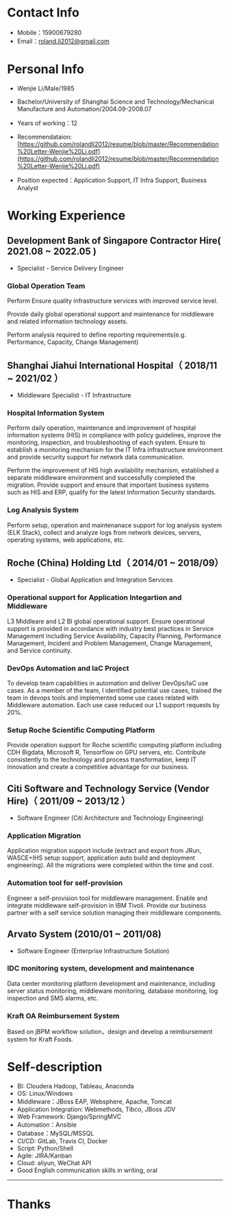 # Contact Info

- Mobile：15900679280
- Email：roland.li2012@gmail.com


# Personal Info

 - Wenjie Li/Male/1985
 - Bachelor/University of Shanghai Science and Technology/Mechanical Manufacture and Automation/2004.09-2008.07
 - Years of working：12
 - Recommendataion: [https://github.com/rolandli2012/resume/blob/master/Recommendation%20Letter-Wenjie%20Li.pdf](https://github.com/rolandli2012/resume/blob/master/Recommendation%20Letter-Wenjie%20Li.pdf)

 - Position expected：Application Support, IT Infra Support, Business Analyst

# Working Experience

## Development Bank of Singapore Contractor Hire( 2021.08 ~ 2022.05 )
- Specialist - Service Delivery Engineer

### Global Operation Team

Perform Ensure quality infrastructure services with improved service level.

Provide daily global operational support and maintenance for middleware and related information
technology assets.

Perform analysis required to define reporting requirements(e.g. Performance, Capacity, Change
Management)

## Shanghai Jiahui International Hospital（ 2018/11 ~ 2021/02 ）
- Middleware Specialist - IT Infrastructure

### Hospital Information System
Perform daily operation, maintenance and improvement of hospital information systems (HIS) in compliance with policy guidelines, improve the monitoring, inspection, and troubleshooting of each system. Ensure to establish a monitoring mechanism for the IT Infra infrastructure environment and provide security support for network data communication.

Perform the improvement of HIS high availability mechanism, established a separate middleware environment and successfully completed the migration. Provide support and ensure that important business systems such as HIS and ERP, qualify for the latest Information Security standards.

### Log Analysis System
Perform setup, operation and maintenanace support for log analysis system (ELK Stack), collect and analyze logs from network devices, servers, operating systems, web applications, etc.

## Roche (China) Holding Ltd（ 2014/01 ~ 2018/09）
- Specialist - Global Application and Integration Services

### Operational support for Application Integartion and Middleware
L3 Middleare and L2 BI global operational support. Ensure operational support is provided in accordance with industry best practices in Service Management including Service Availability, Capacity Planning, Performance Management, Incident and Problem Management, Change Management, and Service continuity.

### DevOps Automation and IaC Project
To develop team capabilities in automation and deliver DevOps/IaC use cases. As a member of the team, I identified potential use cases, trained the team in devops tools and implemented some use cases related with Middleware automation.  Each use case reduced our L1 support requests by 20%. 

### Setup Roche Scientific Computing Platform
Provide operation support for Roche scientific computing platform including CDH Bigdata, Microsoft R, Tensorflow on GPU servers, etc. Contribute consistently to the technology and process transformation, keep IT innovation and create a competitive advantage for our business.

## Citi Software and Technology Service (Vendor Hire)（ 2011/09 ~ 2013/12 ）
- Software Engineer (Citi Architecture and Technology Engineering)

### Application Migration 
Application migration support include (extract and export from JRun, WASCE+IHS setup support, application auto build and deployment engineering). All the migrations were completed within the time and cost. 

### Automation tool for self-provision
Engineer a self-provision tool for middleware management. Enable and integrate middleware self-provision in IBM Tivoli. Provide our business partner with a self service solution managing their middleware components. 

## Arvato System (2010/01 ~ 2011/08)
- Software Engineer (Enterprise Infrastructure Solution)

###  IDC monitoring system, development and maintenance
Data center monitoring platform development and maintenance, including server status monitoring, middleware monitoring, database monitoring, log inspection and SMS alarms, etc.

### Kraft OA Reimbursement System
Based on jBPM workflow solution，design and develop a reimbursement system for Kraft Foods. 
    
# Self-description

- BI: Cloudera Hadoop, Tableau, Anaconda
- OS: Linux/Windows 
- Middleware：JBoss EAP, Websphere, Apache, Tomcat
- Application Integration: Webmethods, Tibco, JBoss JDV
- Web Framework: Django/SpringMVC
- Automation：Ansible
- Database：MySQL/MSSQL
- CI/CD: GitLab, Travis CI, Docker
- Script: Python/Shell
- Agile: JIRA/Kanban
- Cloud: aliyun, WeChat API
- Good English communication skills in writing, oral
      
---      
# Thanks
      
